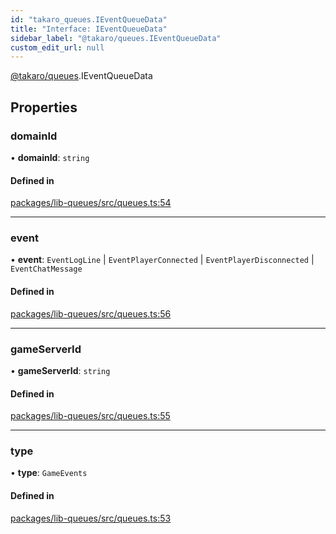 ```yaml
---
id: "takaro_queues.IEventQueueData"
title: "Interface: IEventQueueData"
sidebar_label: "@takaro/queues.IEventQueueData"
custom_edit_url: null
---
```


[@takaro/queues](../modules/takaro_queues.md).IEventQueueData

## Properties

### domainId

• **domainId**: `string`

#### Defined in

[packages/lib-queues/src/queues.ts:54](https://github.com/niekcandaele/Takaro/blob/91fb19b/packages/lib-queues/src/queues.ts#L54)

___

### event

• **event**: `EventLogLine` \| `EventPlayerConnected` \| `EventPlayerDisconnected` \| `EventChatMessage`

#### Defined in

[packages/lib-queues/src/queues.ts:56](https://github.com/niekcandaele/Takaro/blob/91fb19b/packages/lib-queues/src/queues.ts#L56)

___

### gameServerId

• **gameServerId**: `string`

#### Defined in

[packages/lib-queues/src/queues.ts:55](https://github.com/niekcandaele/Takaro/blob/91fb19b/packages/lib-queues/src/queues.ts#L55)

___

### type

• **type**: `GameEvents`

#### Defined in

[packages/lib-queues/src/queues.ts:53](https://github.com/niekcandaele/Takaro/blob/91fb19b/packages/lib-queues/src/queues.ts#L53)
